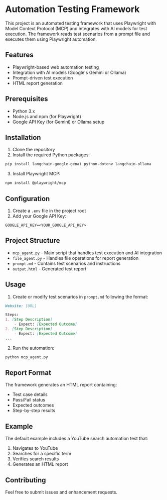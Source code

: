 # Automation Testing Framework

This project is an automated testing framework that uses Playwright with Model Context Protocol (MCP) and integrates with AI models for test execution. The framework reads test scenarios from a prompt file and executes them using Playwright automation.

## Features

- Playwright-based web automation testing
- Integration with AI models (Google's Gemini or Ollama)
- Prompt-driven test execution
- HTML report generation

## Prerequisites

- Python 3.x
- Node.js and npm (for Playwright)
- Google API Key (for Gemini) or Ollama setup

## Installation

1. Clone the repository
2. Install the required Python packages:
```bash
pip install langchain-google-genai python-dotenv langchain-ollama
```
3. Install Playwright MCP:
```bash
npm install @playwright/mcp
```

## Configuration

1. Create a `.env` file in the project root
2. Add your Google API Key:
```
GOOGLE_API_KEY=<YOUR_GOOGLE_API_KEY>
```

## Project Structure

- `mcp_agent.py` - Main script that handles test execution and AI integration
- `file_agent.py` - Handles file operations for report generation
- `prompt.md` - Contains test scenarios and instructions
- `output.html` - Generated test report

## Usage

1. Create or modify test scenarios in `prompt.md` following the format:
```markdown
Website: [URL]

Steps:
1. [Step Description]
    - Expect: [Expected Outcome]
2. [Step Description]
    - Expect: [Expected Outcome]
...
```

2. Run the automation:
```bash
python mcp_agent.py
```

## Report Format

The framework generates an HTML report containing:
- Test case details
- Pass/Fail status
- Expected outcomes
- Step-by-step results

## Example

The default example includes a YouTube search automation test that:
1. Navigates to YouTube
2. Searches for a specific term
3. Verifies search results
4. Generates an HTML report

## Contributing

Feel free to submit issues and enhancement requests.
